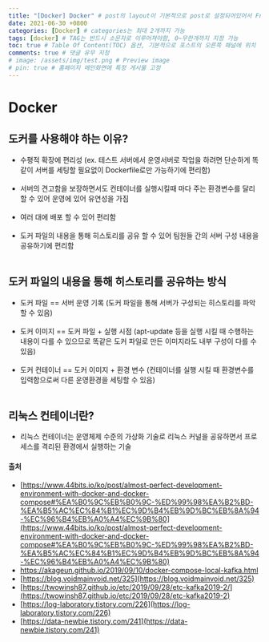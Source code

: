 ```yaml
---
title: "[Docker] Docker" # post의 layout이 기본적으로 post로 설정되어있어서 Front Matter에 따로 layout변수를 만들어 주지 않아도 됨
date: 2021-06-30 +0800
categories: [Docker] # categories는 최대 2개까지 가능
tags: [docker] # TAG는 반드시 소문자로 이루어져야함, 0~무한개까지 지정 가능
toc: true # Table Of Content(TOC) 옵션, 기본적으로 포스트의 오른쪽 패널에 위치
comments: true # 댓글 유무 지정
# image: /assets/img/test.png # Preview image
# pin: true # 홈페이지 메인화면에 특정 게시물 고정
---
```


# Docker
## 도커를 사용해야 하는 이유?
- 수평적 확장에 편리성 (ex. 테스트 서버에서 운영서버로 작업을 하려면 단순하게 똑같이 서버를 세팅할 필요없이 Dockerfile로만 가능하기에 편리함)<br><br>
- 서버의 견고함을 보장하면서도 컨테이너를 실행시킬때 마다 주는 환경변수를 달리 할 수 있어 운영에 있어 유연성을 가짐<br><br>
- 여러 대에 배포 할 수 있어 편리함<br><br>
- 도커 파일의 내용을 통해 히스토리를 공유 할 수 있어 팀원들 간의 서버 구성 내용을 공유하기에 편리함<br><br>

## 도커 파일의 내용을 통해 히스토리를 공유하는 방식
- 도커 파일 == 서버 운영 기록 (도커 파일을 통해 서버가 구성되는 히스토리를 파악 할 수 있음)<br><br>
- 도커 이미지 == 도커 파일 + 실행 시점 (apt-update 등을 실행 시킬 때 수행하는 내용이 다를 수 있으므로 똑같은 도커 파일로 만든 이미지라도 내부 구성이 다를 수 있음)<br><br>
- 도커 컨테이너 == 도커 이미지 + 환경 변수 (컨테이너를 실행 시킬 때 환경변수를 입력함으로써 다른 운영환경을 세팅할 수 있음)<br><br>

## 리눅스 컨테이너란?
- 리눅스 컨테이너는 운영체제 수준의 가상화 기술로 리눅스 커널을 공유하면서 프로세스를 격리된 환경에서 실행하는 기술<br>

#### 출처
- [https://www.44bits.io/ko/post/almost-perfect-development-environment-with-docker-and-docker-compose#%EA%B0%9C%EB%B0%9C-%ED%99%98%EA%B2%BD-%EA%B5%AC%EC%84%B1%EC%9D%B4%EB%9D%BC%EB%8A%94-%EC%96%B4%EB%A0%A4%EC%9B%80](https://www.44bits.io/ko/post/almost-perfect-development-environment-with-docker-and-docker-compose#%EA%B0%9C%EB%B0%9C-%ED%99%98%EA%B2%BD-%EA%B5%AC%EC%84%B1%EC%9D%B4%EB%9D%BC%EB%8A%94-%EC%96%B4%EB%A0%A4%EC%9B%80)
- [https://akageun.github.io/2019/09/10/docker-compose-local-kafka.html  ](https://akageun.github.io/2019/09/10/docker-compose-local-kafka.html)
- [https://blog.voidmainvoid.net/325](https://blog.voidmainvoid.net/325)
- [https://twowinsh87.github.io/etc/2019/09/28/etc-kafka2019-2/](https://twowinsh87.github.io/etc/2019/09/28/etc-kafka2019-2)
- [https://log-laboratory.tistory.com/226](https://log-laboratory.tistory.com/226)
- [https://data-newbie.tistory.com/241](https://data-newbie.tistory.com/241)